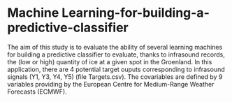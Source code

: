 # Machine Learning-for-building-a-predictive-classifier

The aim of this study is to evaluate the ability of several learning machines for building a
predictive classifier to evaluate, thanks to infrasound records, the (low or high) quantity of
ice at a given spot in the Groenland. In this application, there are 4 potential target ouputs
corresponding to infrasound signals (Y1, Y3, Y4, Y5) (file Targets.csv). The covariables are
defined by 9 variables providing by the European Centre for Medium-Range Weather Forecasts
(ECMWF).
